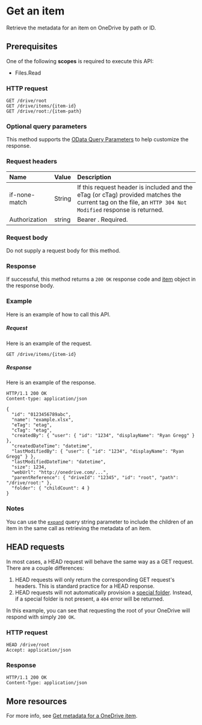# Get an item

Retrieve the metadata for an item on OneDrive by path or ID.

## Prerequisites
One of the following **scopes** is required to execute this API:

  * Files.Read

### HTTP request
<!-- { "blockType": "ignored" } -->
```http
GET /drive/root
GET /drive/items/{item-id}
GET /drive/root:/{item-path}
```

### Optional query parameters
This method supports the [OData Query Parameters](http://graph.microsoft.io/docs/overview/query_parameters) to help customize the response.
### Request headers

| Name            | Value | Description         |
|:----------------|:------|:------------------------|
| if-none-match | String  | If this request header is included and the eTag (or cTag) provided matches the current tag on the file, an `HTTP 304 Not Modified` response is returned. |
| Authorization  | string  | Bearer <token>. Required. |


### Request body
Do not supply a request body for this method.

### Response
If successful, this method returns a `200 OK` response code and [item](../resources/driveitem.md) object in the response body.

### Example
Here is an example of how to call this API.
##### Request
Here is an example of the request.
<!-- {
  "blockType": "request",
  "name": "get_item"
}-->
```
GET /drive/items/{item-id}
```

##### Response
Here is an example of the response.
<!-- {
  "blockType": "response",
  "truncated": false,
  "@odata.type": "microsoft.graph.item"
} -->
```http
HTTP/1.1 200 OK
Content-type: application/json

{
  "id": "0123456789abc",
  "name": "example.xlsx",
  "eTag": "etag",
  "cTag": "etag",
  "createdBy": { "user": { "id": "1234", "displayName": "Ryan Gregg" } },
  "createdDateTime": "datetime",
  "lastModifiedBy": { "user": { "id": "1234", "displayName": "Ryan Gregg" } },
  "lastModifiedDateTime": "datetime",
  "size": 1234,
  "webUrl": "http://onedrive.com/...",
  "parentReference": { "driveId": "12345", "id": "root", "path": "/drive/root:" },
  "folder": { "childCount": 4 }
}
```

### Notes

You can use the [`expand`](https://dev.onedrive.com/odata/optional-query-parameters.htm#expanding-collections) query string parameter to include the children of an item in the same call as retrieving the metadata of an item.

## HEAD requests

In most cases, a HEAD request will behave the same way as a GET request. There are a couple differences:

1. HEAD requests will only return the corresponding GET request's headers. This is standard practice for a HEAD response.
2. HEAD requests will not automatically provision a
[special folder](resources/specialfolder.md). Instead, if a special folder is not present, a `404` error will be returned.

In this example, you can see that requesting the root of your OneDrive will respond with simply `200 OK`.

### HTTP request

<!-- {"blockType": "request", "name": "head-root"} -->
```
HEAD /drive/root
Accept: application/json
```

### Response

<!-- {"blockType": "response", "@odata.type": "oneDrive.item", "truncated": true} -->
```
HTTP/1.1 200 OK
Content-Type: application/json
```

## More resources

For more info, see [Get metadata for a OneDrive item](https://dev.onedrive.com/items/get.htm).

<!-- uuid: 8fcb5dbc-d5aa-4681-8e31-b001d5168d79
2015-10-25 14:57:30 UTC -->
<!-- {
  "type": "#page.annotation",
  "description": "Get item",
  "keywords": "",
  "section": "documentation",
  "tocPath": ""
}-->
